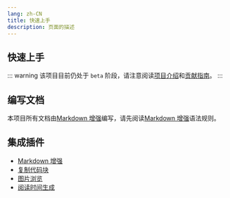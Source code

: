```yaml
---
lang: zh-CN
title: 快速上手
description: 页面的描述
---
```



## 快速上手

::: warning
该项目目前仍处于 `beta` 阶段，请注意阅读[项目介绍](./README.md)和[贡献指南](./contributing.md)。
:::

## 编写文档

本项目所有文档由[Markdown 增强](https://plugin-md-enhance.vuejs.press/zh/)编写，请先阅读[Markdown 增强](https://plugin-md-enhance.vuejs.press/zh/)语法规则。

## 集成插件
- [Markdown 增强](https://plugin-md-enhance.vuejs.press/zh/)
- [复制代码块](https://plugin-copy-code2.vuejs.press/zh/)
- [图片浏览](https://plugin-photo-swipe.vuejs.press/zh/)
- [阅读时间生成](https://plugin-reading-time2.vuejs.press/zh/)
